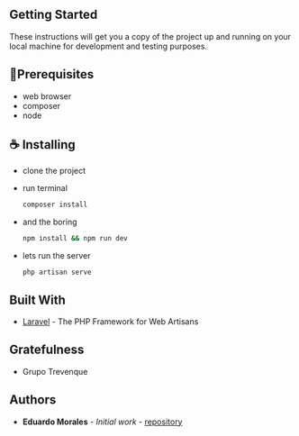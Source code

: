## Getting Started

These instructions will get you a copy of the project up and running on your local machine for development and testing purposes. 

## 🚀Prerequisites

* web browser 
* composer
* node

## ☕ Installing

* clone the project

* run terminal 

  ```sh
  composer install
  ```

- and the boring

  ```sh
  npm install && npm run dev	
  ```


- lets run the server

  ```shell
  php artisan serve
  ```

  

##  Built With

* [Laravel](https://laravel.com/) - The PHP Framework for Web Artisans

  

## Gratefulness

- Grupo Trevenque



## Authors

* **Eduardo Morales** - *Initial work* - [repository](https://github.com/spiderbbc/university-app)